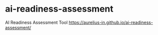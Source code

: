 # ai-readiness-assessment
AI Readiness Assessment Tool
https://aurelius-in.github.io/ai-readiness-assessment/


